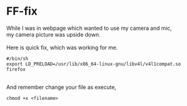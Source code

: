 # FF-fix

While I was in webpage which wanted to use my camera and mic, <br>
my camera picture was upside down. <br>
<br>
Here is quick fix, which was working for me. <br>

```
#/bin/sh
export LD_PRELOAD=/usr/lib/x86_64-linux-gnu/libv4l/v4l1compat.so
firefox 
```
<br>
And remember change your file as execute, <br>

``` chmod +x <filename>  ```

